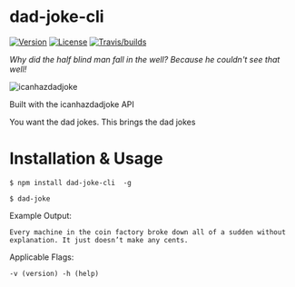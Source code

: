 dad-joke-cli
========

[![Version](https://img.shields.io/npm/v/dad-joke-cli.svg?color=tomato)](https://www.npmjs.com/package/dad-joke-cli)
[![License](https://img.shields.io/npm/l/dad-joke-cli.svg?color=blue)](https://github.com/taylorosbourne/dad-joke/blob/master/package.json)
[![Travis/builds](https://img.shields.io/travis/taylorosbourne/dad-joke-cli)](https://www.npmjs.com/package/dad-joke-cli)

*Why did the half blind man fall in the well? Because he couldn't see that well!*

![icanhazdadjoke](https://i.imgur.com/f8JzDel.png?1 "icanhazdadjoke")

Built with the icanhazdadjoke API

You want the dad jokes. This brings the dad jokes

# Installation & Usage

`$ npm install dad-joke-cli  -g`

`$ dad-joke`

Example Output:

`Every machine in the coin factory broke down all of a sudden without explanation. It just doesn’t make any cents.`

Applicable Flags:

`-v (version) -h (help)`
